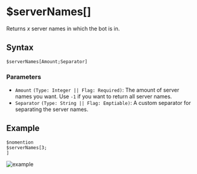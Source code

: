 # $serverNames[]
Returns *x* server names in which the bot is in.

## Syntax
```
$serverNames[Amount;Separator]
```

### Parameters
- `Amount` `(Type: Integer || Flag: Required)`: The amount of server names you want. Use `-1` if you want to return all server names.
- `Separator` `(Type: String || Flag: Emptiable)`: A custom separator for separating the server names.

## Example
```
$nomention
$serverNames[3;
]
```
![example](https://user-images.githubusercontent.com/111157596/232112782-0912f671-eb2b-4c5b-814d-df6544a710cd.png)
